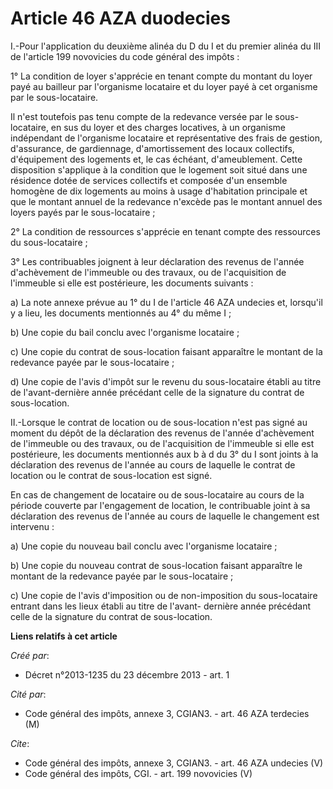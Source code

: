 # Article 46 AZA duodecies

I.-Pour l'application du deuxième alinéa du D du I et du premier alinéa du III de l'article 199 novovicies du code général
des impôts : 

1° La condition de loyer s'apprécie en tenant compte du montant du loyer payé au bailleur par l'organisme locataire et du
loyer payé à cet organisme par le sous-locataire. 

Il n'est toutefois pas tenu compte de la redevance versée par le sous-locataire, en sus du loyer et des charges locatives, à
un organisme indépendant de l'organisme locataire et représentative des frais de gestion, d'assurance, de gardiennage,
d'amortissement des locaux collectifs, d'équipement des logements et, le cas échéant, d'ameublement. Cette disposition
s'applique à la condition que le logement soit situé dans une résidence dotée de services collectifs et composée d'un
ensemble homogène de dix logements au moins à usage d'habitation principale et que le montant annuel de la redevance n'excède
pas le montant annuel des loyers payés par le sous-locataire ; 

2° La condition de ressources s'apprécie en tenant compte des ressources du sous-locataire ; 

3° Les contribuables joignent à leur déclaration des revenus de l'année d'achèvement de l'immeuble ou des travaux, ou de
l'acquisition de l'immeuble si elle est postérieure, les documents suivants : 

a) La note annexe prévue au 1° du I de l'article 46 AZA undecies et, lorsqu'il y a lieu, les documents mentionnés au 4° du
même I ; 

b) Une copie du bail conclu avec l'organisme locataire ; 

c) Une copie du contrat de sous-location faisant apparaître le montant de la redevance payée par le sous-locataire ; 

d) Une copie de l'avis d'impôt sur le revenu du sous-locataire établi au titre de l'avant-dernière année précédant celle de
la signature du contrat de sous-location. 

II.-Lorsque le contrat de location ou de sous-location n'est pas signé au moment du dépôt de la déclaration des revenus de
l'année d'achèvement de l'immeuble ou des travaux, ou de l'acquisition de l'immeuble si elle est postérieure, les documents
mentionnés aux b à d du 3° du I sont joints à la déclaration des revenus de l'année au cours de laquelle le contrat de
location ou le contrat de sous-location est signé. 

En cas de changement de locataire ou de sous-locataire au cours de la période couverte par l'engagement de location, le
contribuable joint à sa déclaration des revenus de l'année au cours de laquelle le changement est intervenu : 

a) Une copie du nouveau bail conclu avec l'organisme locataire ; 

b) Une copie du nouveau contrat de sous-location faisant apparaître le montant de la redevance payée par le sous-locataire ; 

c) Une copie de l'avis d'imposition ou de non-imposition du sous-locataire entrant dans les lieux établi au titre de l'avant-
dernière année précédant celle de la signature du contrat de sous-location.

**Liens relatifs à cet article**

_Créé par_:

  - Décret n°2013-1235 du 23 décembre 2013 - art. 1

_Cité par_:

  - Code général des impôts, annexe 3, CGIAN3. - art. 46 AZA terdecies (M)

_Cite_:

  - Code général des impôts, annexe 3, CGIAN3. - art. 46 AZA undecies (V)
  - Code général des impôts, CGI. - art. 199 novovicies (V)
